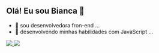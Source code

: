 ## Olá! Eu sou Bianca 👋

- 🔭 sou desenvolvedora fron-end ...
- 🌱 desenvolvendo minhas habilidades com JavaScript ...

<div>
  <a href=“https://github.com/biancagomes8912”>
    <img height=“180em” src=“https://github-readme-stats.vercel.app/api?username=biancagomes8912&show_icons=true&theme=dracula&include_all_commits=true&count_private=true”/>  
    <img height=“180em” src=“https://github-readme-stats.vercel.app/api/top-langs/?username=biancagomes8912&layout=compact&langs_count=16&theme=dracula”/>
</div>
